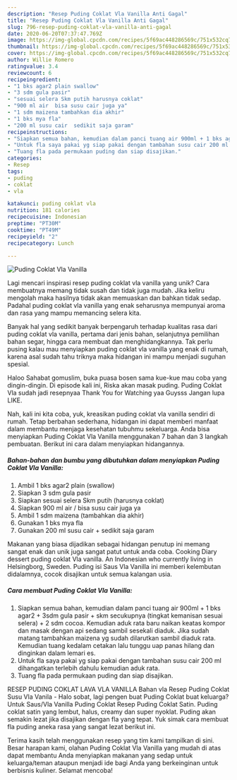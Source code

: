 ```yaml
---
description: "Resep Puding Coklat Vla Vanilla Anti Gagal"
title: "Resep Puding Coklat Vla Vanilla Anti Gagal"
slug: 796-resep-puding-coklat-vla-vanilla-anti-gagal
date: 2020-06-20T07:37:47.769Z
image: https://img-global.cpcdn.com/recipes/5f69ac448286569c/751x532cq70/puding-coklat-vla-vanilla-foto-resep-utama.jpg
thumbnail: https://img-global.cpcdn.com/recipes/5f69ac448286569c/751x532cq70/puding-coklat-vla-vanilla-foto-resep-utama.jpg
cover: https://img-global.cpcdn.com/recipes/5f69ac448286569c/751x532cq70/puding-coklat-vla-vanilla-foto-resep-utama.jpg
author: Willie Romero
ratingvalue: 3.4
reviewcount: 6
recipeingredient:
- "1 bks agar2 plain swallow"
- "3 sdm gula pasir"
- "sesuai selera Skm putih harusnya coklat"
- "900 ml air  bisa susu cair juga ya"
- "1 sdm maizena tambahkan dia akhir"
- "1 bks mya fla"
- "200 ml susu cair  sedikit saja garam"
recipeinstructions:
- "Siapkan semua bahan, kemudian dalam panci tuang air 900ml + 1 bks agar2 + 3sdm gula pasir + skm secukupnya (tingkat kemanisan sesuai selera) + 2 sdm cocoa. Kemudian aduk rata baru naikan keatas kompor dan masak dengan api sedang sambil sesekali diaduk. Jika sudah matang tambahkan maizena yg sudah dilarutkan sambil diaduk rata. Kemudian tuang kedalam cetakan lalu tunggu uap panas hilang dan dinginkan dalam lemari es."
- "Untuk fla saya pakai yg siap pakai dengan tambahan susu cair 200 ml dihangatkan terlebih dahulu kemudian aduk rata."
- "Tuang fla pada permukaan puding dan siap disajikan."
categories:
- Resep
tags:
- puding
- coklat
- vla

katakunci: puding coklat vla 
nutrition: 181 calories
recipecuisine: Indonesian
preptime: "PT30M"
cooktime: "PT49M"
recipeyield: "2"
recipecategory: Lunch

---
```



![Puding Coklat Vla Vanilla](https://img-global.cpcdn.com/recipes/5f69ac448286569c/751x532cq70/puding-coklat-vla-vanilla-foto-resep-utama.jpg)

Lagi mencari inspirasi resep puding coklat vla vanilla yang unik? Cara membuatnya memang tidak susah dan tidak juga mudah. Jika keliru mengolah maka hasilnya tidak akan memuaskan dan bahkan tidak sedap. Padahal puding coklat vla vanilla yang enak seharusnya mempunyai aroma dan rasa yang mampu memancing selera kita.

Banyak hal yang sedikit banyak berpengaruh terhadap kualitas rasa dari puding coklat vla vanilla, pertama dari jenis bahan, selanjutnya pemilihan bahan segar, hingga cara membuat dan menghidangkannya. Tak perlu pusing kalau mau menyiapkan puding coklat vla vanilla yang enak di rumah, karena asal sudah tahu triknya maka hidangan ini mampu menjadi suguhan spesial.

Haloo Sahabat gomuslim, buka puasa bosen sama kue-kue mau coba yang dingin-dingin. Di episode kali ini, Riska akan masak puding. Puding Coklat Vla sudah jadi resepnyaa Thank You for Watching yaa Guysss Jangan lupa LIKE.


Nah, kali ini kita coba, yuk, kreasikan puding coklat vla vanilla sendiri di rumah. Tetap berbahan sederhana, hidangan ini dapat memberi manfaat dalam membantu menjaga kesehatan tubuhmu sekeluarga. Anda bisa menyiapkan Puding Coklat Vla Vanilla menggunakan 7 bahan dan 3 langkah pembuatan. Berikut ini cara dalam menyiapkan hidangannya.

<!--inarticleads1-->

##### Bahan-bahan dan bumbu yang dibutuhkan dalam menyiapkan Puding Coklat Vla Vanilla:

1. Ambil 1 bks agar2 plain (swallow)
1. Siapkan 3 sdm gula pasir
1. Siapkan sesuai selera Skm putih (harusnya coklat)
1. Siapkan 900 ml air / bisa susu cair juga ya
1. Ambil 1 sdm maizena (tambahkan dia akhir)
1. Gunakan 1 bks mya fla
1. Gunakan 200 ml susu cair + sedikit saja garam


Makanan yang biasa dijadikan sebagai hidangan penutup ini memang sangat enak dan unik juga sangat patut untuk anda coba. Cooking Diary dessert puding coklat Vla vanilla. An Indonesian who currently living in Helsingborg, Sweden. Puding isi Saus Vla Vanilla ini memberi kelembutan didalamnya, cocok disajikan untuk semua kalangan usia. 

<!--inarticleads2-->

##### Cara membuat Puding Coklat Vla Vanilla:

1. Siapkan semua bahan, kemudian dalam panci tuang air 900ml + 1 bks agar2 + 3sdm gula pasir + skm secukupnya (tingkat kemanisan sesuai selera) + 2 sdm cocoa. Kemudian aduk rata baru naikan keatas kompor dan masak dengan api sedang sambil sesekali diaduk. Jika sudah matang tambahkan maizena yg sudah dilarutkan sambil diaduk rata. Kemudian tuang kedalam cetakan lalu tunggu uap panas hilang dan dinginkan dalam lemari es.
1. Untuk fla saya pakai yg siap pakai dengan tambahan susu cair 200 ml dihangatkan terlebih dahulu kemudian aduk rata.
1. Tuang fla pada permukaan puding dan siap disajikan.


RESEP PUDING COKLAT LAVA VLA VANILLA Bahan vla Resep Puding Coklat Susu Vla Vanila - Halo sobat, lagi pengen buat Puding Coklat buat keluarga? Untuk Saus/Vla Vanilla Puding Coklat Resep Puding Coklat Satin. Puding coklat satin yang lembut, halus, creamy dan super nyoklat. Puding akan semakin lezat jika disajikan dengan fla yang tepat. Yuk simak cara membuat fla puding aneka rasa yang sangat lezat berikut ini. 

Terima kasih telah menggunakan resep yang tim kami tampilkan di sini. Besar harapan kami, olahan Puding Coklat Vla Vanilla yang mudah di atas dapat membantu Anda menyiapkan makanan yang sedap untuk keluarga/teman ataupun menjadi ide bagi Anda yang berkeinginan untuk berbisnis kuliner. Selamat mencoba!
